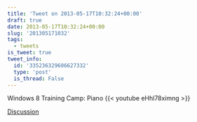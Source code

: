 ```yaml
---
title: 'Tweet on 2013-05-17T10:32:24+00:00'
draft: true
date: 2013-05-17T10:32:24+00:00
slug: '201305171032'
tags:
  - tweets
is_tweet: true
tweet_info:
  id: '335236329606627332'
  type: 'post'
  is_thread: False
---
```




Windows 8 Training Camp: Piano {{< youtube eHhl78ximng >}}

[Discussion](https://x.com/sytelus/status/335236329606627332)
